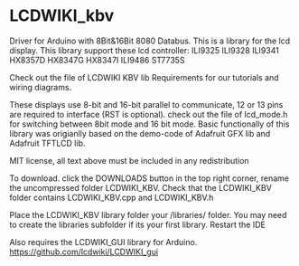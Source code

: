 # LCDWIKI_kbv
Driver for Arduino with 8Bit&16Bit 8080 Databus.
This is a library for the lcd display.
This library support these lcd controller:
ILI9325 
ILI9328 
ILI9341 
HX8357D 
HX8347G 
HX8347I 
ILI9486 
ST7735S 
 
Check out the file of LCDWIKI KBV lib Requirements for our tutorials and wiring diagrams.

These displays use 8-bit and 16-bit parallel to communicate, 12 or 13 pins are required to interface (RST is optional).
check out the file of lcd_mode.h for switching between 8bit mode and 16 bit mode.
Basic functionally of this library was origianlly based on the demo-code of Adafruit GFX lib and Adafruit TFTLCD lib.  

MIT license, all text above must be included in any redistribution

To download. click the DOWNLOADS button in the top right corner, rename the uncompressed folder LCDWIKI_KBV. Check that the LCDWIKI_KBV folder contains LCDWIKI_KBV.cpp and LCDWIKI_KBV.h

Place the LCDWIKI_KBV library folder your <arduinosketchfolder>/libraries/ folder. You may need to create the libraries subfolder if its your first library. Restart the IDE

Also requires the LCDWIKI_GUI library for Arduino. https://github.com/lcdwiki/LCDWIKI_gui


